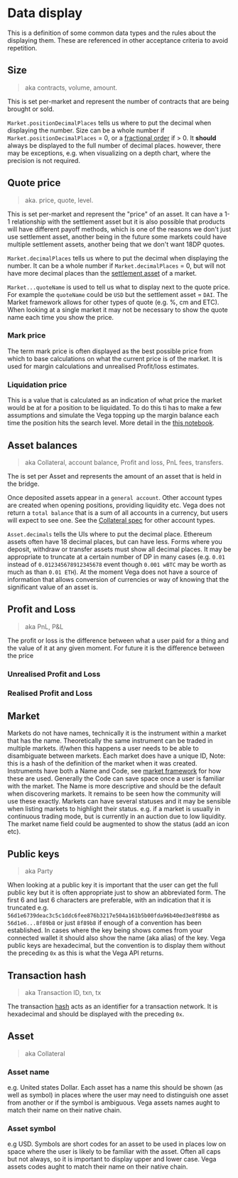 # Data display

This is a definition of some common data types and the rules about the displaying them. These are referenced in other acceptance criteria to avoid repetition.

## Size

> aka contracts, volume, amount.

This is set per-market and represent the number of contracts that are being brought or sold.

`Market.positionDecimalPlaces` tells us where to put the decimal when displaying the number. Size can be a whole number if `Market.positionDecimalPlaces` = 0, or a [fractional order](../protocol/0052-FPOS-fractional_orders_positions.md) if > 0.
It **should** always be displayed to the full number of decimal places. however, there may be exceptions, e.g. when visualizing on a depth chart, where the precision is not required.

## Quote price

> aka. price, quote, level.

This is set per-market and represent the "price" of an asset. It can have a 1-1 relationship with the settlement asset but it is also possible that products will have different payoff methods, which is one of the reasons we don't just use settlement asset, another being in the future some markets could have multiple settlement assets, another being that we don't want 18DP quotes.

`Market.decimalPlaces` tells us where to put the decimal when displaying the number. It can be a whole number if `Market.decimalPlaces` = 0, but will not have more decimal places than the [settlement asset](#asset-balances) of a market.

`Market...quoteName` is used to tell us what to display next to the quote price. For example the `quoteName` could be `USD` but the settlement asset = `DAI`. The Market framework allows for other types of quote (e.g. %, cm and ETC). When looking at a single market it may not be necessary to show the quote name each time you show the price.

### Mark price

The term mark price is often displayed as the best possible price from which to base calculations on what the current price is of the market. It is used for margin calculations and unrealised Profit/loss estimates.

### Liquidation price

This is a value that is calculated as an indication of what price the market would be at for a position to be liquidated. To do this ti has to make a few assumptions and simulate the Vega topping up the margin balance each time the position hits the search level. More detail in the [this notebook](https://github.com/vegaprotocol/research/blob/master/notebooks/misc/Margin%20level%20price%20approximation.ipynb).

## Asset balances

> aka Collateral, account balance, Profit and loss, PnL fees, transfers.

The is set per Asset and represents the amount of an asset that is held in the bridge.

Once deposited assets appear in a `general account`. Other account types are created when opening positions, providing liquidity etc.
Vega does not return a `total balance` that is a sum of all accounts in a currency, but users will expect to see one. See the [Collateral spec](../protocol/0005-COLL-collateral.md) for other account types.

`Asset.decimals` tells the UIs where to put the decimal place. Ethereum assets often have 18 decimal places, but can have less. Forms where you deposit, withdraw or transfer assets must show all decimal places. It may be appropriate to truncate at a certain number of DP in many cases (e.g. `0.01` instead of `0.012345678912345678` event though `0.001 wBTC` may be worth as much as than `0.01 ETH`). At the moment Vega does not have a source of information that allows conversion of currencies or way of knowing that the significant value of an asset is.

## Profit and Loss

> aka PnL, P&L

The profit or loss is the difference between what a user paid for a thing and the value of it at any given moment. For future it is the difference between the price

### Unrealised Profit and Loss

### Realised Profit and Loss

## Market

Markets do not have names, technically it is the instrument within a market that has the name. Theoretically the same instrument can be traded in multiple markets. if/when this happens a user needs to be able to disambiguate between markets. Each market does have a unique ID, Note: this is a hash of the definition of the market when it was created.
Instruments have both a Name and Code, see [market framework](../protocol/0001-MKTF-market_framework.md) for how these are used. Generally the Code can save space once a user is familiar with the market. The Name is more descriptive and should be the default when discovering markets. It remains to be seen how the community will use these exactly.
Markets can have several statuses and it may be sensible when listing markets to highlight their status. e.g. if a market is usually in continuous trading mode, but is currently in an auction due to low liquidity. The market name field could be augmented to show the status (add an icon etc).

## Public keys

> aka Party

When looking at a public key it is important that the user can get the full public key but it is often appropriate just to show an abbreviated form. The first 6 and last 6 characters are preferable, with an indication that it is truncated e.g. `56d1e6739deac3c5c1ddc6fee876b3217e504a161b5b00fda96b40ed3e8f89b8` as `56d1e6...8f89b8` or just `8f89b8` if enough of a convention has been established. In cases where the key being shows comes from your connected wallet it should also show the name (aka alias) of the key.
Vega public keys are hexadecimal, but the convention is to display them without the preceding `0x` as this is what the Vega API returns.

## Transaction hash

> aka Transaction ID, txn, tx

The transaction [hash](https://www.investopedia.com/terms/h/hash.asp) acts as an identifier for a transaction network. It is hexadecimal and should be displayed with the preceding `0x`.

## Asset

> aka Collateral

### Asset name

e.g. United states Dollar. Each asset has a name this should be shown (as well as symbol) in places where the user may need to distinguish one asset from another or if the symbol is ambiguous. Vega assets names aught to match their name on their native chain.

### Asset symbol

e.g USD. Symbols are short codes for an asset to be used in places low on space where the user is likely to be familiar with the asset. Often all caps but not always, so it is important to display upper and lower case. Vega assets codes aught to match their name on their native chain.
